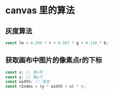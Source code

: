# canvas 里的算法

## 灰度算法

```js
const lm = 0.299 * r + 0.587 * g + 0.114 * b;
```

## 获取画布中图片的像素点r的下标
```js
const x; // 第x列
const y; // 第y行
const width; // 宽度
const rIndex = (y * width + x) * 4;
```
